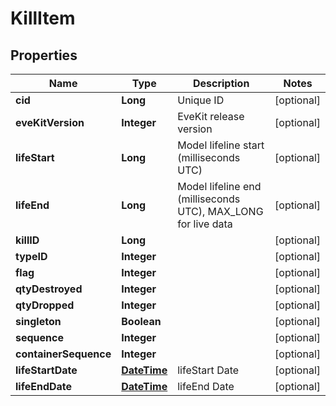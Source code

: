 
# KillItem

## Properties
Name | Type | Description | Notes
------------ | ------------- | ------------- | -------------
**cid** | **Long** | Unique ID |  [optional]
**eveKitVersion** | **Integer** | EveKit release version |  [optional]
**lifeStart** | **Long** | Model lifeline start (milliseconds UTC) |  [optional]
**lifeEnd** | **Long** | Model lifeline end (milliseconds UTC), MAX_LONG for live data |  [optional]
**killID** | **Long** |  |  [optional]
**typeID** | **Integer** |  |  [optional]
**flag** | **Integer** |  |  [optional]
**qtyDestroyed** | **Integer** |  |  [optional]
**qtyDropped** | **Integer** |  |  [optional]
**singleton** | **Boolean** |  |  [optional]
**sequence** | **Integer** |  |  [optional]
**containerSequence** | **Integer** |  |  [optional]
**lifeStartDate** | [**DateTime**](DateTime.md) | lifeStart Date |  [optional]
**lifeEndDate** | [**DateTime**](DateTime.md) | lifeEnd Date |  [optional]



